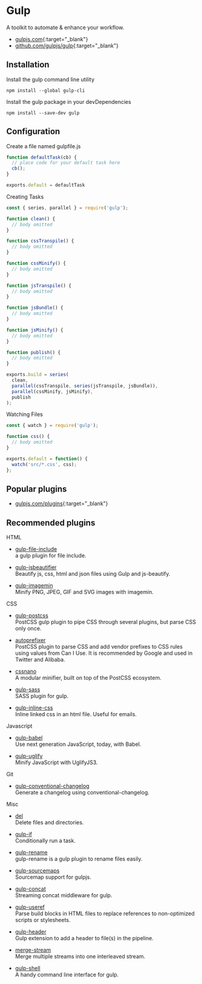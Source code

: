# Gulp

A toolkit to automate & enhance your workflow.

- [gulpjs.com](https://gulpjs.com/){:target="_blank"}
- [github.com/gulpjs/gulp](https://github.com/gulpjs/gulp){:target="_blank"}

## Installation

Install the gulp command line utility

```shell
npm install --global gulp-cli
```

Install the gulp package in your devDependencies

```shell
npm install --save-dev gulp
```

## Configuration

Create a file named gulpfile.js

```javascript
function defaultTask(cb) {
  // place code for your default task here
  cb();
}

exports.default = defaultTask
```

Creating Tasks

```javascript
const { series, parallel } = require('gulp');

function clean() {
  // body omitted
}

function cssTranspile() {
  // body omitted
}

function cssMinify() {
  // body omitted
}

function jsTranspile() {
  // body omitted
}

function jsBundle() {
  // body omitted
}

function jsMinify() {
  // body omitted
}

function publish() {
  // body omitted
}

exports.build = series(
  clean,
  parallel(cssTranspile, series(jsTranspile, jsBundle)),
  parallel(cssMinify, jsMinify),
  publish
);
```

Watching Files

```javascript
const { watch } = require('gulp');

function css() {
  // body omitted
}

exports.default = function() {
  watch('src/*.css', css);
};
```

## Popular plugins

- [gulpjs.com/plugins](https://gulpjs.com/plugins){:target="_blank"}

## Recommended plugins

HTML

- [gulp-file-include](gulp-file-include.html)  
   a gulp plugin for file include.

- [gulp-jsbeautifier](gulp-jsbeautifier.html)  
   Beautify js, css, html and json files using Gulp and js-beautify.

- [gulp-imagemin](gulp-imagemin.html)  
   Minify PNG, JPEG, GIF and SVG images with imagemin.

CSS

- [gulp-postcss](gulp-postcss.html)  
   PostCSS gulp plugin to pipe CSS through several plugins, but parse CSS only once.

- [autoprefixer](autoprefixer.html)  
   PostCSS plugin to parse CSS and add vendor prefixes to CSS rules using values from Can I Use. It is recommended by Google and used in Twitter and Alibaba.

- [cssnano](cssnano.html)  
   A modular minifier, built on top of the PostCSS ecosystem.

- [gulp-sass](gulp-sass.html)  
   SASS plugin for gulp.

- [gulp-inline-css](gulp-inline-css.html)  
   Inline linked css in an html file. Useful for emails.

Javascript

- [gulp-babel](gulp-babel.html)  
   Use next generation JavaScript, today, with Babel.

- [gulp-uglify](gulp-uglify.html)  
   Minify JavaScript with UglifyJS3.

Git

- [gulp-conventional-changelog](gulp-conventional-changelog.html)  
   Generate a changelog using conventional-changelog.

Misc

- [del](del.html)  
   Delete files and directories.

- [gulp-if](gulp-if.html)  
   Conditionally run a task.

- [gulp-rename](gulp-rename.html)  
   gulp-rename is a gulp plugin to rename files easily.

- [gulp-sourcemaps](gulp-sourcemaps.html)  
   Sourcemap support for gulpjs.

- [gulp-concat](gulp-concat.html)  
   Streaming concat middleware for gulp.

- [gulp-useref](gulp-useref.html)  
   Parse build blocks in HTML files to replace references to non-optimized scripts or stylesheets.

- [gulp-header](gulp-header.html)  
   Gulp extension to add a header to file(s) in the pipeline.

- [merge-stream](merge-stream.html)  
   Merge multiple streams into one interleaved stream.

- [gulp-shell](gulp-shell.html)  
   A handy command line interface for gulp.
